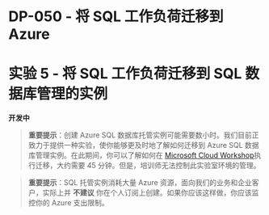 ﻿---
lab:
    title: '实验 5 - 将 SQL 工作负荷迁移到 SQL 数据库管理的实例'
    module: '模块 5：将 SQL 工作负荷迁移到 Azure SQL 数据库托管实例'
---

# DP-050 - 将 SQL 工作负荷迁移到 Azure
# 实验 5 - 将 SQL 工作负荷迁移到 SQL 数据库管理的实例

**开发中**

>**重要提示**：创建 Azure SQL 数据库托管实例可能需要数小时。我们目前正致力于提供一种实验，使你能够更及时地了解如何迁移到 Azure SQL 数据库管理实例。在此期间，你可以了解如何在 [Microsoft Cloud Workshop](https://handsonlabs.microsoft.com/handsonlabs/SelfPacedLabs/?storyId=story://Content-Private/content/w-sqlmi-a/2migrate/migrate)执行迁移，大约需要 45 分钟。但是，培训师无法控制此实验室环境的管理。

>**重要提示**：SQL 托管实例消耗大量 Azure 资源，面向我们的业务和企业客户，实际上并 **不建议** 你在个人订阅上创建。如果你应该这样做，你应该监控你的 Azure 支出限制。 

